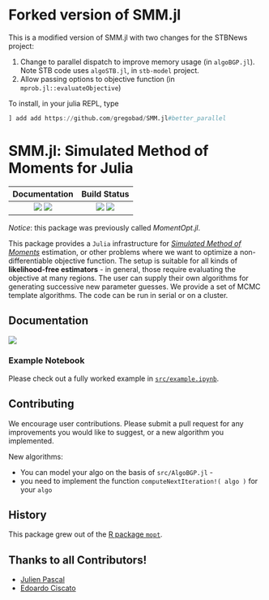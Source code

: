 # Forked version of SMM.jl

This is a modified version of SMM.jl with two changes for the STBNews project:

1. Change to parallel dispatch to improve memory usage (in `algoBGP.jl`). Note STB code uses `algoSTB.jl`, in `stb-model` project.
2. Allow passing options to objective function (in `mprob.jl::evaluateObjective`)

To install, in your julia REPL, type

```julia
] add add https://github.com/gregobad/SMM.jl#better_parallel
```


# SMM.jl: Simulated Method of Moments for Julia

| **Documentation** | **Build Status**                                                                                |
|:---------------------:|:------------------:|
| [![][docs-stable-img]][docs-stable-url] [![][docs-dev-img]][docs-dev-url] | [![][travis-img]][travis-url] [![][appveyor-img]][appveyor-url] |

*Notice*: this package was previously called *MomentOpt.jl*.


This package provides a `Julia` infrastructure for *[Simulated Method of Moments](http://en.wikipedia.org/wiki/Method_of_simulated_moments)* estimation, or other problems where we want to optimize a non-differentiable objective function. The setup is suitable for all kinds of **likelihood-free estimators** - in general, those require evaluating the objective at many regions. The user can supply their own algorithms for generating successive new parameter guesses. We provide a set of MCMC template algorithms. The code can be run in serial or on a cluster.

## Documentation

[![][docs-stable-img]][docs-stable-url]


### Example Notebook

Please check out a fully worked example in [`src/example.ipynb`](src/example.ipynb).

## Contributing

We encourage user contributions. Please submit a pull request for any improvements you would like to suggest, or a new algorithm you implemented.

New algorithms:
* You can model your algo on the basis of `src/AlgoBGP.jl` -
* you need to implement the function `computeNextIteration!( algo )` for your `algo`

## History

This package grew out of the [R package `mopt`](https://github.com/tlamadon/mopt).

## Thanks to all Contributors!

* [Julien Pascal](https://github.com/JulienPascal)
* [Edoardo Ciscato](https://github.com/edoardociscato)

[docs-dev-img]: https://img.shields.io/badge/docs-dev-blue.svg
[docs-dev-url]: https://floswald.github.io/SMM.jl/latest

[docs-stable-img]: https://img.shields.io/badge/docs-stable-blue.svg
[docs-stable-url]: https://floswald.github.io/SMM.jl/latest

[travis-img]: https://travis-ci.org/floswald/SMM.jl.svg?branch=master
[travis-url]: https://travis-ci.org/floswald/SMM.jl

[appveyor-img]: https://ci.appveyor.com/api/projects/status/github/floswald/SMM.jl?branch=master&svg=true
[appveyor-url]: https://ci.appveyor.com/project/floswald/SMM.jl/branch/master
